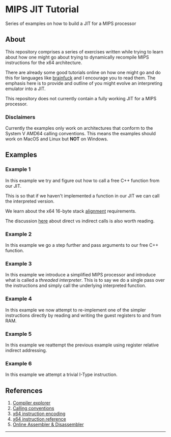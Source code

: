 # MIPS JIT Tutorial
Series of examples on how to build a JIT for a MIPS processor

## About
This repository comprises a series of exercises written while trying to learn about how one might go about trying to dynamically recompile MIPS instructions for the x64 architecture.

There are already some good tutorials online on how one might go and do this for languages like [brainfuck][bendersky-jit-tutorial] and I encourage you to read them. The emphasis here is to provide and outline of you might evolve an interpreting emulator into a JIT.

This repository does not currently contain a fully working JIT for a MIPS processor.

### Disclaimers
Currently the examples only work on architectures that conform to the System V AMD64 calling conventions. This means the examples should work on MacOS and Linux but **NOT** on Windows.

## Examples

### Example 1
In this example we try and figure out how to call a free C++ function from our JIT.

This is so that if we haven't implemented a function in our JIT we can call the interpreted version.

We learn about the x64 16-byte stack [alignment][x64-stack-alignment] requirements.

The discussion [here][x64-call-absolute] about direct vs indirect calls is also worth reading.

### Example 2
In this example we go a step further and pass arguments to our free C++ function.

### Example 3
In this example we introduce a simplified MIPS processor and introduce what is called a _threaded interpreter_. This is to say we do a single pass over the instructions and simply call the underlying interpreted function.

### Example 4
In this example we now attempt to re-implement one of the simpler instructions directly by reading and writing the guest registers to and from RAM.

### Example 5
In this example we reattempt the previous example using register relative indirect addressing.

### Example 6
In this example we attempt a trivial I-Type instruction.

## References

1. [Compiler explorer](https://godbolt.org)
1. [Calling conventions](https://www.agner.org/optimize/calling_conventions.pdf)
1. [x64 instruction encoding](https://wiki.osdev.org/X86-64_Instruction_Encoding)
1. [x64 instruction reference](https://www.felixcloutier.com/x86/)
1. [Online Assembler & Disassembler](https://defuse.ca/online-x86-assembler.htm)

***

[bendersky-jit-tutorial]: https://eli.thegreenplace.net/2017/adventures-in-jit-compilation-part-2-an-x64-jit/
[x64-stack-alignment]: https://users.rust-lang.org/t/jit-stack-protection-woes/6710
[x64-call-absolute]: https://stackoverflow.com/questions/19552158/call-an-absolute-pointer-in-x86-machine-code?noredirect=1&lq=1

